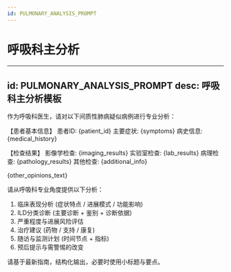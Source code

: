 ```yaml
---
id: PULMONARY_ANALYSIS_PROMPT
---
```

# 呼吸科主分析

---
id: PULMONARY_ANALYSIS_PROMPT
desc: 呼吸科主分析模板
---
作为呼吸科医生，请对以下间质性肺病疑似病例进行专业分析：

【患者基本信息】
患者ID: {patient_id}
主要症状: {symptoms}
病史信息: {medical_history}

【检查结果】
影像学检查: {imaging_results}
实验室检查: {lab_results}
病理检查: {pathology_results}
其他检查: {additional_info}

{other_opinions_text}

请从呼吸科专业角度提供以下分析：
1. 临床表现分析 (症状特点 / 进展模式 / 功能影响)
2. ILD分类诊断 (主要诊断 + 鉴别 + 诊断依据)
3. 严重程度与进展风险评估
4. 治疗建议 (药物 / 支持 / 康复)
5. 随访与监测计划 (时间节点 + 指标)
6. 预后提示与需警惕的改变

请基于最新指南，结构化输出，必要时使用小标题与要点。
